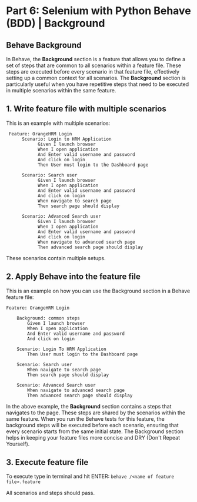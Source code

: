 # Part 6: Selenium with Python Behave (BDD) | Background

## Behave Background
In Behave, the **Background** section is a feature that allows you to define a set of steps that are common to all scenarios within a feature file. 
These steps are executed before every scenario in that feature file, effectively setting up a common context for all scenarios. 
The **Background** section is particularly useful when you have repetitive steps that need to be executed in multiple scenarios within the same feature.

## 1. Write feature file with multiple scenarios
This is an example with multiple scenarios:

     Feature: OrangeHRM Login
          Scenario: Login to HRM Application
                Given I launch browser
                When I open application
                And Enter valid username and password
                And click on login
                Then User must login to the Dashboard page
    
          Scenario: Search user
                Given I launch browser
                When I open application
                And Enter valid username and password
                And click on login
                When navigate to search page
                Then search page should display
    
          Scenario: Advanced Search user
                Given I launch browser
                When I open application
                And Enter valid username and password
                And click on login
                When navigate to advanced search page
                Then advanced search page should display

These scenarios contain multiple setups.

## 2. Apply Behave into the feature file

This is an example on how you can use the Background section in a Behave feature file:

    Feature: OrangeHRM Login
        
        Background: common steps
            Given I launch browser
            When I open application
            And Enter valid username and password
            And click on login
        
        Scenario: Login To HRM Application
            Then User must login to the Dashboard page
        
        Scenario: Search user
            When navigate to search page
            Then search page should display
        
        Scenario: Advanced Search user
            When navigate to advanced search page
            Then advanced search page should display

In the above example, the **Background** section contains a steps that navigates to the page. 
These steps are shared by the scenarios within the same feature. 
When you run the Behave tests for this feature, the background steps will be executed before each scenario, ensuring that every scenario starts from the same initial state. 
The Background section helps in keeping your feature files more concise and DRY (Don't Repeat Yourself).

## 3. Execute feature file

To execute type in terminal and hit ENTER: `behave /<name of feature file>.feature`

All scenarios and steps should pass.


